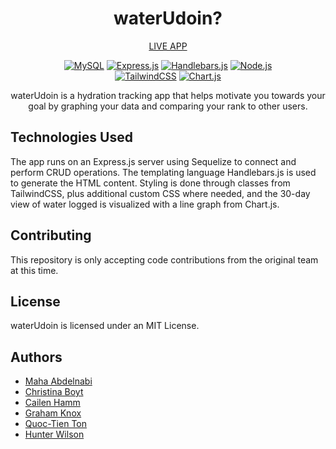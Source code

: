 <div align="center">

# waterUdoin?

[LIVE APP](https://waterudoin.ckboyt.com/)

[![MySQL](https://img.shields.io/badge/mysql-4479A1.svg?style=for-the-badge&logo=mysql&logoColor=white)](https://www.mysql.com/)
[![Express.js](https://img.shields.io/badge/express.js-%23404d59.svg?style=for-the-badge&logo=express&logoColor=%2361DAFB)](https://expressjs.com/)
[![Handlebars.js](https://img.shields.io/badge/handlebars.js-%23f0772b?style=for-the-badge&logo=handlebarsdotjs&logoColor=white)](https://handlebarsjs.com/)
[![Node.js](https://img.shields.io/badge/node.js-6DA55F?style=for-the-badge&logo=node.js&logoColor=white)](https://nodejs.org/)
<br />[![TailwindCSS](https://img.shields.io/badge/tailwindcss-%2338B2AC.svg?style=for-the-badge&logo=tailwind-css&logoColor=white)](https://tailwindcss.com/)
[![Chart.js](https://img.shields.io/badge/chart.js-F5788D.svg?style=for-the-badge&logo=chart.js&logoColor=white)](https://www.chartjs.org/)

waterUdoin is a hydration tracking app that helps motivate you towards your goal by graphing your data and comparing your rank to other users.

</div>

## Technologies Used

The app runs on an Express.js server using Sequelize to connect and perform CRUD operations. The templating language Handlebars.js is used to generate the HTML content. Styling is done through classes from TailwindCSS, plus additional custom CSS where needed, and the 30-day view of water logged is visualized with a line graph from Chart.js.

## Contributing

This repository is only accepting code contributions from the original team at this time.

## License

waterUdoin is licensed under an MIT License.

## Authors

- [Maha Abdelnabi](https://github.com/Maha-Abdelnabi)
- [Christina Boyt](https://github.com/CKBoytGT)
- [Cailen Hamm](https://github.com/cailenh)
- [Graham Knox](https://github.com/Agilitylvl99)
- [Quoc-Tien Ton](https://github.com/TimothyLai1121)
- [Hunter Wilson](https://github.com/HunterWilson1)
